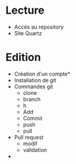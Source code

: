# Lecture
- Accès au repository
- Site Quartz
# Edition
- Création d'un compte*
- Installation de git
- Commandes git
	- clone
	- branch
	- h
	- Add
	- Commit
	- push
	- pull
- Pull request
	- modif
	- validation
- 